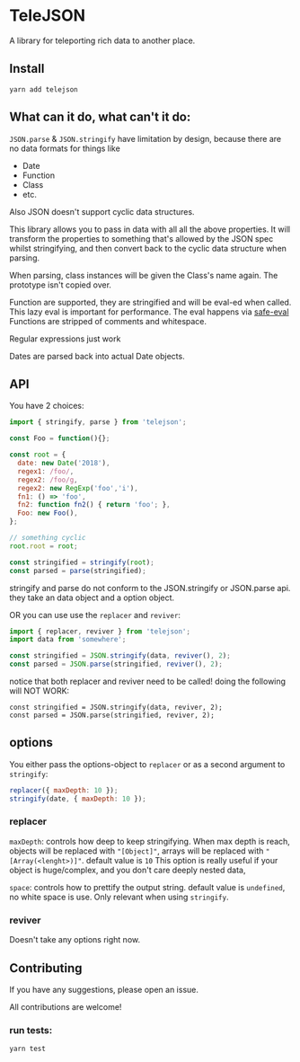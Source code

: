 # TeleJSON

A library for teleporting rich data to another place.

## Install

```
yarn add telejson
```

## What can it do, what can't it do:

`JSON.parse` & `JSON.stringify` have limitation by design, because there are no data formats for things like
- Date
- Function
- Class
- etc.

Also JSON doesn't support cyclic data structures.

This library allows you to pass in data with all all the above properties.
It will transform the properties to something that's allowed by the JSON spec whilst stringifying,
and then convert back to the cyclic data structure when parsing.

When parsing, class instances will be given the Class's name again.
The prototype isn't copied over.

Function are supported, they are stringified and will be eval-ed when called. 
This lazy eval is important for performance.
The eval happens via [safe-eval](https://www.npmjs.com/package/safe-eval)
Functions are stripped of comments and whitespace.

Regular expressions just work

Dates are parsed back into actual Date objects.

## API

You have 2 choices:

```js
import { stringify, parse } from 'telejson';

const Foo = function(){};

const root = {
  date: new Date('2018'),
  regex1: /foo/,
  regex2: /foo/g,
  regex2: new RegExp('foo','i'),
  fn1: () => 'foo',
  fn2: function fn2() { return 'foo'; },
  Foo: new Foo(),
};

// something cyclic
root.root = root;

const stringified = stringify(root);
const parsed = parse(stringified);
```

stringify and parse do not conform to the JSON.stringify or JSON.parse api.
they take an data object and a option object.

OR you can use use the `replacer` and `reviver`:

```js
import { replacer, reviver } from 'telejson';
import data from 'somewhere';

const stringified = JSON.stringify(data, reviver(), 2);
const parsed = JSON.parse(stringified, reviver(), 2);
```

notice that both replacer and reviver need to be called! doing the following will NOT WORK:

```
const stringified = JSON.stringify(data, reviver, 2);
const parsed = JSON.parse(stringified, reviver, 2);
```

## options

You either pass the options-object to `replacer` or as a second argument to `stringify`:

```js
replacer({ maxDepth: 10 });
stringify(date, { maxDepth: 10 });
```

### replacer

`maxDepth`: controls how deep to keep stringifying. When max depth is reach, 
objects will be replaced with `"[Object]"`, arrays will be replaced with `"[Array(<lenght>)]"`.
default value is `10`
This option is really useful if your object is huge/complex, and you don't care deeply nested data,

`space`: controls how to prettify the output string.
default value is `undefined`, no white space is use.
Only relevant when using `stringify`.

### reviver

Doesn't take any options right now.

## Contributing

If you have any suggestions, please open an issue.

All contributions are welcome!

### run tests:

```sh
yarn test
```
